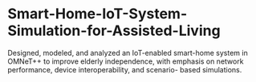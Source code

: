 # Smart-Home-IoT-System-Simulation-for-Assisted-Living
Designed, modeled, and analyzed an IoT-enabled smart-home system in OMNeT++ to improve  elderly independence, with emphasis on network performance, device interoperability, and scenario- based simulations.
